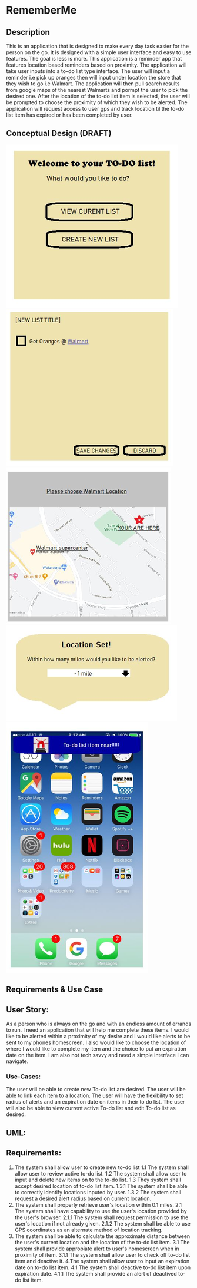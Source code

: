 # RememberMe

## Description
This is an application that is designed to make every day task easier for the person on the go. It is designed with a simple user interface and easy to use features. The goal is less is more. This application is a reminder app that features location based reminders based on proximity. The application will take user inputs into a to-do list type interface. The user will input a reminder i.e pick up oranges then will input under location the store that they wish to go i.e Walmart. The application will then pull search results from google maps of the nearest Walmarts and pormpt the user to pick the desired one. After the location of the to-do list item is selected, the user will be prompted to choose the proximity of which they wish to be alerted. The application will request access to user gps and track location til the to-do list item has expired or has been completed by user.

## Conceptual Design (DRAFT)
![Alt Text](https://github.com/Syndikin/RememberMe/blob/main/WireFrame1.JPG)
![Alt Text](https://github.com/Syndikin/RememberMe/blob/main/WireFrame2.JPG)
![Alt Text](https://github.com/Syndikin/RememberMe/blob/main/WireFrame3.JPG)
![Alt Text](https://github.com/Syndikin/RememberMe/blob/main/WireFrame4.JPG)
![Alt Text](https://github.com/Syndikin/RememberMe/blob/main/WireFrame5.JPG)

## Requirements & Use Case

## User Story:
As a person who is always on the go and with an endless amount of errands to run. 
I need an application that will help me complete these items.  I would like to be alerted within a proximity of my desire and I would like alerts to be sent to my phones homescreen. I also would like to choose the location of  where I would like to complete my item and the choice to put an expiration date on the item.
I am also not tech savvy and need a simple interface I can navigate.

### Use-Cases:
The user will be able to create new To-do list are desired. The user will be able to link each item to a location. 
The user will have the flexibility to set radius of alerts and an expiration date on items in their to do list. 
The user will also be able to view current active To-do list and edit To-do list as desired.

## UML: 

## Requirements:

1. The system shall allow user to create new to-do list
    1.1 The system shall allow user to review active to-do list.
    1.2 The system shall allow user to input and delete new items on to the to-do list.
    1.3 They system shall accept desired location of to-do list item.
        1.3.1 The system shall be able to correctly identify locations inputed by user. 
        1.3.2 The system shall request a desired alert radius based on current location.
2. The system shall properly retrieve user's location within 0.1 miles.
   2.1 The system shall have capability to use the user's location provided by the user's browser.
       2.1.1 The system shall request permission to use the user's location if not already given.
       2.1.2 The system shall be able to use GPS coordinates as an alternate method of location tracking. 
3. The system shall be able to calculate the approximate distance between the user's current location and the location of the to-do list item.
  3.1 The system shall provide appropiate alert to user's homescreen when in proximity of item.
     3.1.1  The system shall allow user to check off to-do list item and deactive it.
4.The system shall allow user to input an expiration date on to-do list item.
   4.1 The system shall deactive to-do list item upon expiration date.
       4.1.1 The system shall provide an alert of deactived to-do list item.
 
